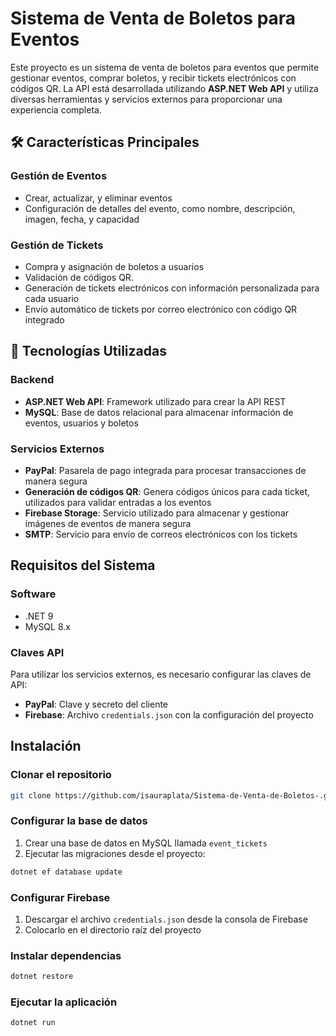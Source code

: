 # Sistema de Venta de Boletos para Eventos

Este proyecto es un sistema de venta de boletos para eventos que permite gestionar eventos, comprar boletos, y recibir tickets electrónicos con códigos QR. La API está desarrollada utilizando **ASP.NET Web API** y utiliza diversas herramientas y servicios externos para proporcionar una experiencia completa.

## 🛠️ Características Principales

### Gestión de Eventos
- Crear, actualizar, y eliminar eventos
- Configuración de detalles del evento, como nombre, descripción, imagen, fecha, y capacidad

### Gestión de Tickets
- Compra y asignación de boletos a usuarios
- Validación de códigos QR.
- Generación de tickets electrónicos con información personalizada para cada usuario
- Envío automático de tickets por correo electrónico con código QR integrado

## 🚀 Tecnologías Utilizadas

### Backend
- **ASP.NET Web API**: Framework utilizado para crear la API REST
- **MySQL**: Base de datos relacional para almacenar información de eventos, usuarios y boletos

### Servicios Externos
- **PayPal**: Pasarela de pago integrada para procesar transacciones de manera segura
- **Generación de códigos QR**: Genera códigos únicos para cada ticket, utilizados para validar entradas a los eventos
- **Firebase Storage**: Servicio utilizado para almacenar y gestionar imágenes de eventos de manera segura
- **SMTP**: Servicio para envío de correos electrónicos con los tickets

## Requisitos del Sistema

### Software
- .NET 9
- MySQL 8.x

### Claves API
Para utilizar los servicios externos, es necesario configurar las claves de API:
- **PayPal**: Clave y secreto del cliente
- **Firebase**: Archivo `credentials.json` con la configuración del proyecto


## Instalación

### Clonar el repositorio
```bash
git clone https://github.com/isauraplata/Sistema-de-Venta-de-Boletos-.git
```

### Configurar la base de datos
1. Crear una base de datos en MySQL llamada `event_tickets`
2. Ejecutar las migraciones desde el proyecto:
```bash
dotnet ef database update
```

### Configurar Firebase
1. Descargar el archivo `credentials.json` desde la consola de Firebase
2. Colocarlo en el directorio raíz del proyecto

### Instalar dependencias
```bash
dotnet restore
```

### Ejecutar la aplicación
```bash
dotnet run
```